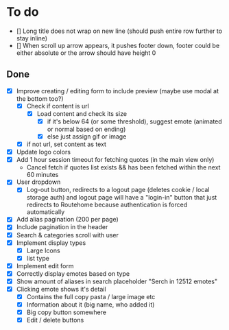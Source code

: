 # To do

- [] Long title does not wrap on new line (should push entire row further to stay inline) 
- [] When scroll up arrow appears, it pushes footer down, footer could be either absolute or the arrow should have height 0

## Done

- [x] Improve creating / editing form to include preview (maybe use modal at the bottom too?)
  - [x] Check if content is url
    - [x] Load content and check its size
      - [x] if it's below 64 (or some threshold), suggest emote (animated or normal based on ending)
      - [x] else just assign gif or image
  - [x] if not url, set content as text
- [x] Update logo colors
- [x] Add 1 hour session timeout for fetching quotes (in the main view only)
  - Cancel fetch if quotes list exists && has been fetched within the next 60 minutes
- [x] User dropdown
  - [x] Log-out button, redirects to a logout page (deletes cookie / local
    storage auth) and logout page will have a "login-in" button that just
    redirects to Routehome because authentication is forced automatically
- [x] Add alias pagination (200 per page)
- [x] Include pagination in the header
- [x] Search & categories scroll with user
- [x] Implement display types
  - [x] Large Icons
  - [x] list type
- [x] Implement edit form
- [x] Correctly display emotes based on type
- [x] Show amount of aliases in search placeholder "Serch in 12512 emotes"
- [x] Clicking emote shows it's detail
  - [x] Contains the full copy pasta / large image etc
  - [x] Information about it (big name, who added it)
  - [x] Big copy button somewhere
  - [x] Edit / delete buttons
